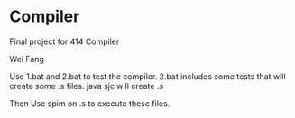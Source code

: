 Compiler
========

Final project for 414 Compiler

Wei Fang



Use 1.bat and 2.bat to test the compiler.
2.bat includes some tests that will create some .s files.
    java sjc <inputfile> 
    will create <inputfile>.s


Then Use spim on <inputfile>.s to execute these files.
